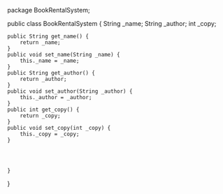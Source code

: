 package BookRentalSystem;

public class BookRentalSystem {
	String _name;
	String _author;
	int _copy;
	
	public String get_name() {
		return _name;
	}
	public void set_name(String _name) {
		this._name = _name;
	}
	public String get_author() {
		return _author;
	}
	public void set_author(String _author) {
		this._author = _author;
	}
	public int get_copy() {
		return _copy;
	}
	public void set_copy(int _copy) {
		this._copy = _copy;
	}
	

	
		
	}
}
